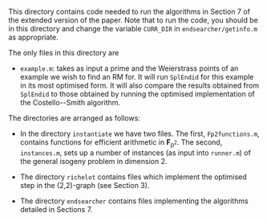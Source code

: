 This directory contains code needed to run the algorithms in Section 7 of the extended version of the paper. Note that to run the code, you should be in this directory and change the variable `CURR_DIR` in `endsearcher/getinfo.m` as appropriate.

The only files in this directory are 
- `example.m`: takes as input a prime and the Weierstrass points of an example we wish to find an RM for. It will run `SplEndid` for this example in its most optimised form. It will also compare the results obtained from `SplEndid` to those obtained by running the optimised implementation of the Costello--Smith algorithm. 

The directories are arranged as follows:
- In the directory `instantiate` we have two files. The first, `Fp2functions.m`, contains functions for efficient arithmetic in **F**<sub>p<sup>2</sup></sub>. The second, `instances.m`, sets up a number of instances (as input into `runner.m`) of the general isogeny problem in dimension 2.

- The directory `richelot` contains files which implement the optimised step in the (2,2)-graph (see Section 3).

- The directory `endsearcher` contains files implementing the algorithms detailed in Sections 7.